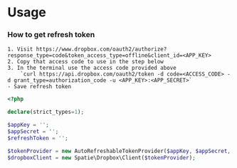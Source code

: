 # Usage

### How to get refresh token
    1. Visit https://www.dropbox.com/oauth2/authorize?response_type=code&token_access_type=offline&client_id=<APP_KEY>
    2. Copy that access code to use in the step below
    3. In the terminal use the access code provided above
        `curl https://api.dropbox.com/oauth2/token -d code=<ACCESS_CODE> -d grant_type=authorization_code -u <APP_KEY>:<APP_SECRET>`
    - Save refresh token

```php
<?php

declare(strict_types=1);

$appKey = '';
$appSecret = ''; 
$refreshToken = '';

$tokenProvider = new AutoRefreshableTokenProvider($appKey, $appSecret, $refreshToken);
$dropboxClient = new Spatie\Dropbox\Client($tokenProvider);
```
